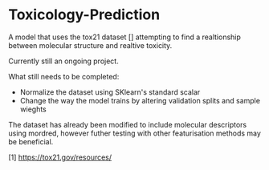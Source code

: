 # Toxicology-Prediction
A model that uses the tox21 dataset [] attempting to find a realtionship between molecular structure and realtive toxicity.

Currently still an ongoing project. 

What still needs to be completed:
  - Normalize the dataset using SKlearn's standard scalar
  - Change the way the model trains by altering validation splits and sample wieghts

The dataset has already been modified to include molecular descriptors using mordred, however futher testing with other featurisation methods may be beneficial.

[1] https://tox21.gov/resources/

